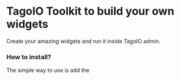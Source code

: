 # TagoIO Toolkit to build your own widgets
Create your amazing widgets and run it inside TagoIO admin.

### How to install?

The simple way to use is add the <script> direct on your project.
```html
<script src="https://admin.tago.io/dist/custom-widget.min.js"></script>
<link rel="stylesheet" href="https://admin.tago.io/dist/custom-widget.min.css"> <!-- OPTIONAL -->
```

Also, you can add it on your project to use with webpack
```bash
$ npm install @tago/custom-widget --save
```

On top of your entry component
```javascript
import "@tago/custom-widget";
import "@tago/custom-widget/dist/custom-widget.css"; // OPTIONAL
```

### Projects Examples

- [Boilerplate](https://github.com/tago-io/custom-widget-boilerplate): Basic boilerplate project using preact, it shows the basic usage of the TagoIO Custom Widget.

- [SendData Widget](https://github.com/tago-io/custom-widget-example-send-data): Simple example demonstrating how to send data from your Custom Widget to TagoIO.

- [Wizard Widget](https://github.com/tago-io/custom-widget-example-wizard): Demo showing a wizard built using TagoIO's Custom Widget.

